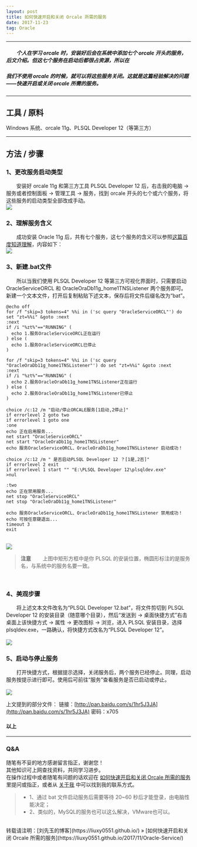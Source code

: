 ```yaml
---
layout: post
title: 如何快速开启和关闭 Orcale 所需的服务
date: 2017-11-23
tag: Oracle
---
```


___
##### 　　个人在学习 orcale 时，安装好后会在系统中添加七个 orcale 开头的服务，后文介绍。但这七个服务在启动后都很占资源，所以在
##### 我们不使用 orcale 的时候，就可以将这些服务关闭。这就是这篇经验解决的问题——快速开启或关闭 orcale 所需的服务。

___
## 工具 / 原料

Windows 系统、orcale 11g、PLSQL Developer 12（等第三方）

___
## 方法 / 步骤

### 1、更改服务启动类型

　　安装好 orcale 11g 和第三方工具 PLSQL Developer 12 后，右击我的电脑 -> 服务或者控制面板 -> 管理工具 -> 服务，找到 orcale 开头的七个或六个服务，将这些服务的启动类型全部改成手动。
<br>![](/images/posts/Oracle-Service/service.png)

### 2、理解服务含义

　　成功安装 Oracle 11g 后，共有七个服务，这七个服务的含义可以参照[这篇百度知道理解](https://zhidao.baidu.com/question/265616629111117845.html)，内容如下：
<br>![](/images/posts/Oracle-Service/seven.png)<br>

### 3、新建.bat文件

　　所以当我们使用 PLSQL Developer 12 等第三方可视化界面时，只需要启动 OracleServiceORCL 和 OracleOraDb11g_home1TNSListener 两个服务即可。新建一个文本文件，打开后复制粘贴下述文本，保存后将文件后缀名改为“bat”。

    @echo off
    for /f "skip=3 tokens=4" %%i in ('sc query "OracleServiceORCL"') do set "zt=%%i" &goto :next
    :next
    if /i "%zt%"=="RUNNING" (
      echo 1.服务OracleServiceORCL正在运行
    ) else (
      echo 1.服务OracleServiceORCL已停止
    )

    for /f "skip=3 tokens=4" %%i in ('sc query "OracleOraDb11g_home1TNSListener"') do set "zt=%%i" &goto :next
    :next
    if /i "%zt%"=="RUNNING" (
      echo 2.服务OracleOraDb11g_home1TNSListener正在运行
    ) else (
      echo 2.服务OracleOraDb11g_home1TNSListener已停止
    )

    choice /c:12 /m "启动/停止ORCALE服务[1启动,2停止]"
    if errorlevel 2 goto two
    if errorlevel 1 goto one
    :one
    echo 正在启用服务...
    net start "OracleServiceORCL"
    net start "OracleOraDb11g_home1TNSListener"
    echo 服务OracleServiceORCL、OracleOraDb11g_home1TNSListener 启动成功！

    choice /c:12 /m " 是否启动PLSQL Developer 12 ？[1是,2否]"
    if errorlevel 2 exit
    if errorlevel 1 start "" "E:\PLSQL Developer 12\plsqldev.exe"
    >nul

    :two
    echo 正在禁用服务...
    net stop "OracleServiceORCL"
    net stop "OracleOraDb11g_home1TNSListener"

    echo 服务OracleServiceORCL、OracleOraDb11g_home1TNSListener 禁用成功！
    echo 可按任意键退出...
    timeout 3
    exit

<br>![](/images/posts/Oracle-Service/bat.png)<br>

>**注意**
>　　上图中矩形方框中是你 PLSQL 的安装位置，椭圆形标注的是服务名，与系统中的服务名要一致。

<br>

### 4、美观步骤

　　将上述文本文件改名为“PLSQL Developer 12.bat”，将文件剪切到 PLSQL Developer 12 的安装目录（随意哪个目录），然后“发送到 -> 桌面快捷方式”右击桌面上该快捷方式 -> 属性 -> 更改图标 -> 浏览，进入 PLSQL 安装目录，选择 plsqldev.exe，一路确认，将快捷方式改名为“PLSQL Developer 12”。
<br>
<br>![](/images/posts/Oracle-Service/tubiao.png)<br>

### 5、启动与停止服务

　　打开快捷方式，根据提示选择，关闭服务后，两个服务已经停止。同理，启动服务按提示进行即可。使用后可前往“服务”查看服务是否已启动或停止。
<br>
<br>![](/images/posts/Oracle-Service/qidong.png)

上文提到的部分文件：
链接：[http://pan.baidu.com/s/1hr5J3JA](http://pan.baidu.com/s/1hr5J3JA) 密码：x705


#### 以上

___
### Q&A

随笔有不妥的地方感谢留言指正，谢谢您！  
其他知识可上网查找资料，共同学习进步。  
在操作过程中或者随笔有问题的话欢迎在 [如何快速开启和关闭 Orcale 所需的服务](https://liuxy0551.github.io/2017/05/Oracle-Service/) 里提问或指正，或者从 [关于我](https://liuxy0551.github.io/about/) 中可以找到我的联系方式。 

>* 1、通过 bat 文件启动服务后需要等待 20~60 秒后才能登录，由电脑性能决定；
>* 2、类似的，MySQL的服务也可以这么解决，VMware也可以。


<br>
转载请注明：[刘先玉的博客](https://liuxy0551.github.io/) » [如何快速开启和关闭 Orcale 所需的服务](https://liuxy0551.github.io/2017/11/Oracle-Service/)
